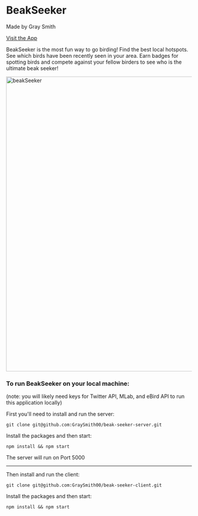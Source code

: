 # BeakSeeker

Made by Gray Smith

<a href="https://beakseeker.herokuapp.com/" target="_blank">Visit the App</a>

BeakSeeker is the most fun way to go birding! Find the best local hotspots. See which birds have been recently seen in your area. Earn badges for spotting birds and compete against your fellow birders to see who is the ultimate beak seeker!

<img src="https://i.imgur.com/HNaY9xt.png" alt="beakSeeker" width="800px"/>


### To run BeakSeeker on your local machine:

(note: you will likely need keys for Twitter API, MLab, and eBird API to run this application locally)

First you'll need to install and run the server:

```
git clone git@github.com:GraySmith00/beak-seeker-server.git
```

Install the packages and then start:

```
npm install && npm start
```

The server will run on Port 5000

---

Then install and run the client:

```
git clone git@github.com:GraySmith00/beak-seeker-client.git
```

Install the packages and then start:

```
npm install && npm start
```
